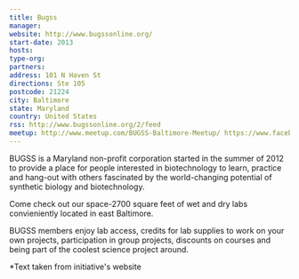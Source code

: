 ```yaml
---
title: Bugss
manager:
website: http://www.bugssonline.org/
start-date: 2013
hosts:
type-org:
partners:
address: 101 N Haven St
directions: Ste 105
postcode: 21224
city: Baltimore
state: Maryland
country: United States
rss: http://www.bugssonline.org/2/feed
meetup: http://www.meetup.com/BUGSS-Baltimore-Meetup/ https://www.facebook.com/BUGSS-Baltimore-Under-Ground-Science-Space-275707269195705/
---
```


BUGSS is a Maryland non-profit corporation started in the summer of 2012 to provide a place for people interested in biotechnology to learn, practice and hang-out with others fascinated by the world-changing potential of synthetic biology and biotechnology.

Come check out our space-2700 square feet of wet and dry labs convieniently located in east Baltimore.

BUGSS members enjoy lab access, credits for lab supplies to work on your own projects, participation in group projects, discounts on courses and being part of the coolest science project around.


\*Text taken from initiative's website
